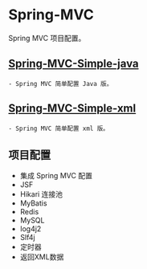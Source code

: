 # Spring-MVC
Spring MVC 项目配置。

## [Spring-MVC-Simple-java](https://github.com/xuxiaowei-com-cn/Spring-MVC/tree/Spring-SpringMVC/Spring-MVC-Simple-java)
    - Spring MVC 简单配置 Java 版。
    
## [Spring-MVC-Simple-xml](https://github.com/xuxiaowei-com-cn/Spring-MVC/tree/Spring-SpringMVC/Spring-MVC-Simple-xml)
    - Spring MVC 简单配置 xml 版。
    
## 项目配置

- 集成 Spring MVC 配置
- JSF
- Hikari 连接池
- MyBatis
- Redis
- MySQL
- log4j2
- Slf4j
- 定时器
- 返回XML数据
